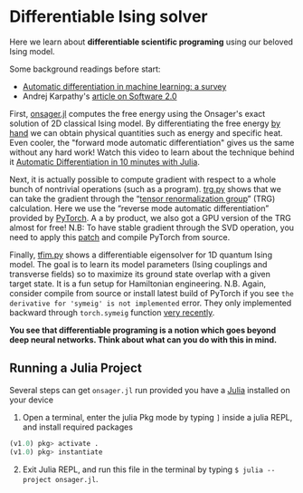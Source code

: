 # Differentiable Ising solver

Here we learn about **differentiable scientific programing** using our beloved Ising model. 

Some background readings before start:

- [Automatic differentiation in machine learning: a survey](https://arxiv.org/abs/1502.05767)
- Andrej Karpathy's [article on Software 2.0](https://medium.com/@karpathy/software-2-0-a64152b37c35)

First, [onsager.jl](https://github.com/wangleiphy/DL4CSRC/blob/master/2-ising/onsager.jl) computes the free energy using the Onsager's exact solution of 2D classical Ising model. By differentiating the free energy [by hand](https://github.com/wangleiphy/DL4CSRC/blob/master/assets/Excerpt_Moore_Mertens.png) we can obtain physical quantities such as energy and specific heat. Even cooler, the "forward mode automatic differentiation" gives us the same without any hard work! Watch this video to learn about the technique behind it [Automatic Differentiation in 10 minutes with Julia](https://www.youtube.com/watch?v=vAp6nUMrKYg). 

Next, it is actually possible to compute gradient with respect to a whole bunch of nontrivial operations (such as a program).  [trg.py](https://github.com/wangleiphy/DL4CSRC/blob/master/2-ising/trg.py) shows that we can take the gradient through the “[tensor renormalization group](https://arxiv.org/abs/cond-mat/0611687)” (TRG) calculation. Here we use the “reverse mode automatic differentiation” provided by [PyTorch](https://pytorch.org/). A a by product, we also got a GPU version of the TRG almost for free! N.B: To have stable gradient through the SVD operation, you need to apply this  [patch](https://github.com/wangleiphy/DL4CSRC/blob/master/2-ising/svd_backward.patch) and compile PyTorch from source. 

Finally, [tfim.py](https://github.com/wangleiphy/DL4CSRC/blob/master/2-ising/tfim.py) shows a differentiable eigensolver for 1D quantum Ising model. The goal is to learn its model parameters (Ising couplings and transverse fields) so to maximize its ground state overlap with a given target state. It is a fun setup for Hamiltonian engineering. N.B. Again, consider compile from source or install latest build of PyTorch if you see `the derivative for 'symeig' is not implemented` error. They only implemented backward through `torch.symeig` function [very recently](https://github.com/pytorch/pytorch/pull/8586).   

**You see that differentiable programing is a notion which goes beyond deep neural networks. Think about what can you do with this in mind.**

## Running a Julia Project
Several steps can get `onsager.jl` run provided you have a [Julia](https://julialang.org/) installed on your device
1. Open a terminal, enter the julia Pkg mode by typing `]` inside a julia REPL, and install required packages
```julia console
(v1.0) pkg> activate .
(v1.0) pkg> instantiate
```
2. Exit Julia REPL, and run this file in the terminal by typing `$ julia --project onsager.jl`.
